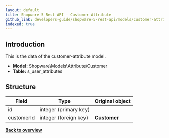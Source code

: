 ```yaml
---
layout: default
title: Shopware 5 Rest API - Customer Attribute
github_link: developers-guide/shopware-5-rest-api/models/customer-attribute/index.md
indexed: true
---
```


## Introduction

This is the data of the customer-attribute model.

* **Model:** Shopware\Models\Attribute\Customer
* **Table:** s_user_attributes

## Structure

| Field               | Type                  | Original object                                 |
|---------------------|-----------------------|-------------------------------------------------|
| id 	         	  | integer (primary key) |                                                 |
| customerId       	  | integer (foreign key) | **[Customer](../api-resource-customer)**        |

**[Back to overview](../)**